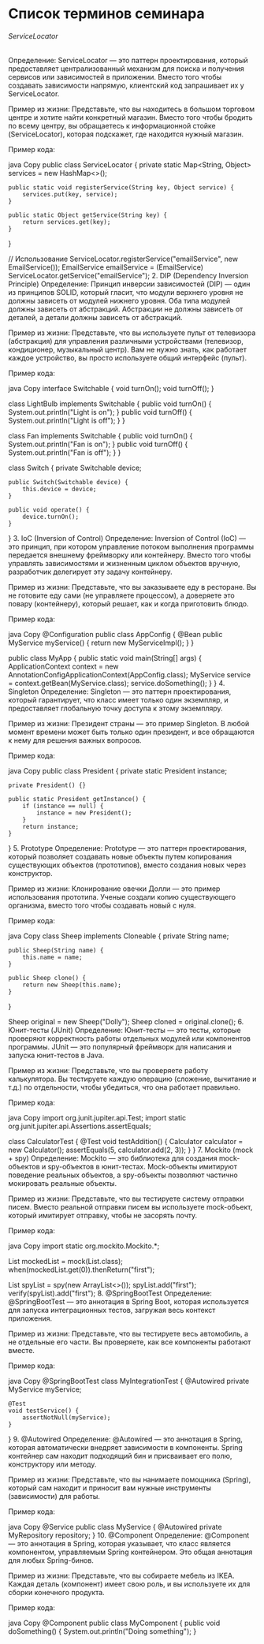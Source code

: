 # Список терминов семинара
###### ServiceLocator
Определение: ServiceLocator — это паттерн проектирования, который предоставляет централизованный механизм для поиска и получения сервисов или зависимостей в приложении. Вместо того чтобы создавать зависимости напрямую, клиентский код запрашивает их у ServiceLocator.

Пример из жизни: Представьте, что вы находитесь в большом торговом центре и хотите найти конкретный магазин. Вместо того чтобы бродить по всему центру, вы обращаетесь к информационной стойке (ServiceLocator), которая подскажет, где находится нужный магазин.

Пример кода:

java
Copy
public class ServiceLocator {
private static Map<String, Object> services = new HashMap<>();

    public static void registerService(String key, Object service) {
        services.put(key, service);
    }

    public static Object getService(String key) {
        return services.get(key);
    }
}

// Использование
ServiceLocator.registerService("emailService", new EmailService());
EmailService emailService = (EmailService) ServiceLocator.getService("emailService");
2. DIP (Dependency Inversion Principle)
   Определение: Принцип инверсии зависимостей (DIP) — один из принципов SOLID, который гласит, что модули верхнего уровня не должны зависеть от модулей нижнего уровня. Оба типа модулей должны зависеть от абстракций. Абстракции не должны зависеть от деталей, а детали должны зависеть от абстракций.

Пример из жизни: Представьте, что вы используете пульт от телевизора (абстракция) для управления различными устройствами (телевизор, кондиционер, музыкальный центр). Вам не нужно знать, как работает каждое устройство, вы просто используете общий интерфейс (пульт).

Пример кода:

java
Copy
interface Switchable {
void turnOn();
void turnOff();
}

class LightBulb implements Switchable {
public void turnOn() { System.out.println("Light is on"); }
public void turnOff() { System.out.println("Light is off"); }
}

class Fan implements Switchable {
public void turnOn() { System.out.println("Fan is on"); }
public void turnOff() { System.out.println("Fan is off"); }
}

class Switch {
private Switchable device;

    public Switch(Switchable device) {
        this.device = device;
    }

    public void operate() {
        device.turnOn();
    }
}
3. IoC (Inversion of Control)
   Определение: Inversion of Control (IoC) — это принцип, при котором управление потоком выполнения программы передается внешнему фреймворку или контейнеру. Вместо того чтобы управлять зависимостями и жизненным циклом объектов вручную, разработчик делегирует эту задачу контейнеру.

Пример из жизни: Представьте, что вы заказываете еду в ресторане. Вы не готовите еду сами (не управляете процессом), а доверяете это повару (контейнеру), который решает, как и когда приготовить блюдо.

Пример кода:

java
Copy
@Configuration
public class AppConfig {
@Bean
public MyService myService() {
return new MyServiceImpl();
}
}

public class MyApp {
public static void main(String[] args) {
ApplicationContext context = new AnnotationConfigApplicationContext(AppConfig.class);
MyService service = context.getBean(MyService.class);
service.doSomething();
}
}
4. Singleton
   Определение: Singleton — это паттерн проектирования, который гарантирует, что класс имеет только один экземпляр, и предоставляет глобальную точку доступа к этому экземпляру.

Пример из жизни: Президент страны — это пример Singleton. В любой момент времени может быть только один президент, и все обращаются к нему для решения важных вопросов.

Пример кода:

java
Copy
public class President {
private static President instance;

    private President() {}

    public static President getInstance() {
        if (instance == null) {
            instance = new President();
        }
        return instance;
    }
}
5. Prototype
   Определение: Prototype — это паттерн проектирования, который позволяет создавать новые объекты путем копирования существующих объектов (прототипов), вместо создания новых через конструктор.

Пример из жизни: Клонирование овечки Долли — это пример использования прототипа. Ученые создали копию существующего организма, вместо того чтобы создавать новый с нуля.

Пример кода:

java
Copy
class Sheep implements Cloneable {
private String name;

    public Sheep(String name) {
        this.name = name;
    }

    public Sheep clone() {
        return new Sheep(this.name);
    }
}

Sheep original = new Sheep("Dolly");
Sheep cloned = original.clone();
6. Юнит-тесты (JUnit)
   Определение: Юнит-тесты — это тесты, которые проверяют корректность работы отдельных модулей или компонентов программы. JUnit — это популярный фреймворк для написания и запуска юнит-тестов в Java.

Пример из жизни: Представьте, что вы проверяете работу калькулятора. Вы тестируете каждую операцию (сложение, вычитание и т.д.) по отдельности, чтобы убедиться, что она работает правильно.

Пример кода:

java
Copy
import org.junit.jupiter.api.Test;
import static org.junit.jupiter.api.Assertions.assertEquals;

class CalculatorTest {
@Test
void testAddition() {
Calculator calculator = new Calculator();
assertEquals(5, calculator.add(2, 3));
}
}
7. Mockito (mock + spy)
   Определение: Mockito — это библиотека для создания mock-объектов и spy-объектов в юнит-тестах. Mock-объекты имитируют поведение реальных объектов, а spy-объекты позволяют частично мокировать реальные объекты.

Пример из жизни: Представьте, что вы тестируете систему отправки писем. Вместо реальной отправки писем вы используете mock-объект, который имитирует отправку, чтобы не засорять почту.

Пример кода:

java
Copy
import static org.mockito.Mockito.*;

List<String> mockedList = mock(List.class);
when(mockedList.get(0)).thenReturn("first");

List<String> spyList = spy(new ArrayList<>());
spyList.add("first");
verify(spyList).add("first");
8. @SpringBootTest
   Определение: @SpringBootTest — это аннотация в Spring Boot, которая используется для запуска интеграционных тестов, загружая весь контекст приложения.

Пример из жизни: Представьте, что вы тестируете весь автомобиль, а не отдельные его части. Вы проверяете, как все компоненты работают вместе.

Пример кода:

java
Copy
@SpringBootTest
class MyIntegrationTest {
@Autowired
private MyService myService;

    @Test
    void testService() {
        assertNotNull(myService);
    }
}
9. @Autowired
   Определение: @Autowired — это аннотация в Spring, которая автоматически внедряет зависимости в компоненты. Spring контейнер сам находит подходящий бин и присваивает его полю, конструктору или методу.

Пример из жизни: Представьте, что вы нанимаете помощника (Spring), который сам находит и приносит вам нужные инструменты (зависимости) для работы.

Пример кода:

java
Copy
@Service
public class MyService {
@Autowired
private MyRepository repository;
}
10. @Component
    Определение: @Component — это аннотация в Spring, которая указывает, что класс является компонентом, управляемым Spring контейнером. Это общая аннотация для любых Spring-бинов.

Пример из жизни: Представьте, что вы собираете мебель из IKEA. Каждая деталь (компонент) имеет свою роль, и вы используете их для сборки конечного продукта.

Пример кода:

java
Copy
@Component
public class MyComponent {
public void doSomething() {
System.out.println("Doing something");
}